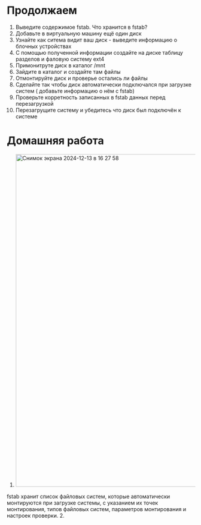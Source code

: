 # Продолжаем

1. Выведите содержимое fstab. Что хранится в fstab?
2. Добавьте в виртуальную машину ещё один диск
3. Узнайте как ситема видит ваш диск - выведите информацию о блочных устройствах
4. С помощью полученной информации создайте на диске таблицу разделов и фаловую систему ext4
5. Примонитруте диск в каталог /mnt
6. Зайдите в каталог и создайте там файлы
7. Отмонтируйте диск и проверье остались ли файлы
8. Сделайте так чтобы диск автоматически подключался при загрузке систем ( добавьте информацию о нём с fstab)
9. Проверьте корретность записанных в fstab данных перед перезагрузкой
10. Перезагрущите систему и убедитесь что диск был подключён к системе

# Домашняя работа
1. <img width="886" alt="Снимок экрана 2024-12-13 в 16 27 58" src="https://github.com/user-attachments/assets/f8dae3d0-06d0-4b20-b19d-01286bbb39a2" />
fstab хранит список файловых систем, которые автоматически монтируются при загрузке системы, с указанием их точек монтирования, типов файловых систем, параметров монтирования и настроек проверки.
2. 


